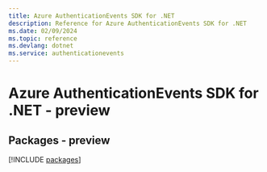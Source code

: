 ```yaml
---
title: Azure AuthenticationEvents SDK for .NET
description: Reference for Azure AuthenticationEvents SDK for .NET
ms.date: 02/09/2024
ms.topic: reference
ms.devlang: dotnet
ms.service: authenticationevents
---
```

# Azure AuthenticationEvents SDK for .NET - preview
## Packages - preview
[!INCLUDE [packages](authenticationevents-index.md)]